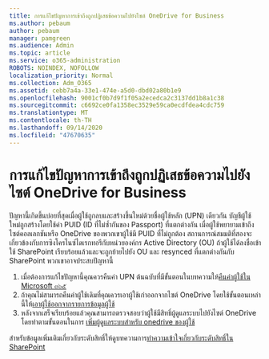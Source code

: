 ```yaml
---
title: การแก้ไขปัญหาการเข้าถึงถูกปฏิเสธข้อความไปยังไซต์ OneDrive for Business
ms.author: pebaum
author: pebaum
manager: pamgreen
ms.audience: Admin
ms.topic: article
ms.service: o365-administration
ROBOTS: NOINDEX, NOFOLLOW
localization_priority: Normal
ms.collection: Adm_O365
ms.assetid: cebb7a4a-33e1-474e-a5d0-dbd02a80b1e9
ms.openlocfilehash: 9001cf0b7d9f1f05a2ecedca2c3137dd1b8a1c38
ms.sourcegitcommit: c6692ce0fa1358ec3529e59ca0ecdfdea4cdc759
ms.translationtype: MT
ms.contentlocale: th-TH
ms.lasthandoff: 09/14/2020
ms.locfileid: "47670635"
---
```

# <a name="troubleshooting-access-denied-messages-to-onedrive-for-business-sites"></a>การแก้ไขปัญหาการเข้าถึงถูกปฏิเสธข้อความไปยังไซต์ OneDrive for Business

ปัญหานี้เกิดขึ้นบ่อยที่สุดเมื่อผู้ใช้ถูกลบและสร้างขึ้นใหม่ด้วยชื่อผู้ใช้หลัก (UPN) เดียวกัน บัญชีผู้ใช้ใหม่ถูกสร้างโดยใช้ค่า PUID (ID ที่ไม่ซ้ำกันของ Passport) ที่แตกต่างกัน เมื่อผู้ใช้พยายามเข้าถึงไซต์คอลเลกชันหรือ OneDrive ของพวกเขาผู้ใช้มี PUID ที่ไม่ถูกต้อง สถานการณ์สมมติที่สองจะเกี่ยวข้องกับการซิงโครไนซ์ไดเรกทอรีกับหน่วยองค์กร Active Directory (OU) ถ้าผู้ใช้ได้ลงชื่อเข้าใช้ SharePoint เรียบร้อยแล้วและจะถูกย้ายไปยัง OU และ resynced ที่แตกต่างกันกับ SharePoint พวกเขาอาจประสบปัญหานี้

1. เมื่อต้องการแก้ไขปัญหานี้คุณควรคืนค่า UPN ต้นฉบับที่มีขั้นตอนในบทความให้[คืนค่าผู้ใช้ใน Microsoft ๓๖๕](https://docs.microsoft.com/microsoft-365/admin/add-users/restore-user)
2. ถ้าคุณไม่สามารถคืนค่าผู้ใช้เดิมที่คุณควรเอาผู้ใช้เก่าออกจากไซต์ OneDrive โดยใช้ขั้นตอนเหล่านี้ให้[เอาผู้ใช้ออกจากรายการข้อมูลผู้ใช้]() 
3. หลังจากเสร็จเรียบร้อยแล้วคุณสามารถตรวจสอบว่าผู้ใช้มีสิทธิ์ผู้ดูแลระบบไปยังไซต์ OneDrive โดยทำตามขั้นตอนในการ [เพิ่มผู้ดูแลระบบสำหรับ onedrive ของผู้ใช้](https://docs.microsoft.com/sharepoint/manage-user-profiles)

สำหรับข้อมูลเพิ่มเติมเกี่ยวกับระดับสิทธิ์ให้ดูบทความการ[ทำความเข้าใจเกี่ยวกับระดับสิทธิ์ใน SharePoint](https://docs.microsoft.com/sharepoint/understanding-permission-levels)
